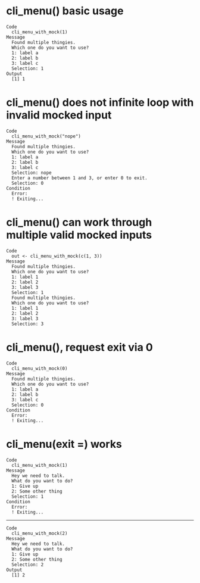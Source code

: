 # cli_menu() basic usage

    Code
      cli_menu_with_mock(1)
    Message
      Found multiple thingies.
      Which one do you want to use?
      1: label a
      2: label b
      3: label c
      Selection: 1
    Output
      [1] 1

# cli_menu() does not infinite loop with invalid mocked input

    Code
      cli_menu_with_mock("nope")
    Message
      Found multiple thingies.
      Which one do you want to use?
      1: label a
      2: label b
      3: label c
      Selection: nope
      Enter a number between 1 and 3, or enter 0 to exit.
      Selection: 0
    Condition
      Error:
      ! Exiting...

# cli_menu() can work through multiple valid mocked inputs

    Code
      out <- cli_menu_with_mock(c(1, 3))
    Message
      Found multiple thingies.
      Which one do you want to use?
      1: label 1
      2: label 2
      3: label 3
      Selection: 1
      Found multiple thingies.
      Which one do you want to use?
      1: label 1
      2: label 2
      3: label 3
      Selection: 3

# cli_menu(), request exit via 0

    Code
      cli_menu_with_mock(0)
    Message
      Found multiple thingies.
      Which one do you want to use?
      1: label a
      2: label b
      3: label c
      Selection: 0
    Condition
      Error:
      ! Exiting...

# cli_menu(exit =) works

    Code
      cli_menu_with_mock(1)
    Message
      Hey we need to talk.
      What do you want to do?
      1: Give up
      2: Some other thing
      Selection: 1
    Condition
      Error:
      ! Exiting...

---

    Code
      cli_menu_with_mock(2)
    Message
      Hey we need to talk.
      What do you want to do?
      1: Give up
      2: Some other thing
      Selection: 2
    Output
      [1] 2

